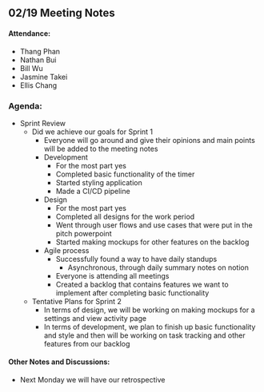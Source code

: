 ## 02/19 Meeting Notes

#### Attendance:
- Thang Phan  
- Nathan Bui
- Bill Wu
- Jasmine Takei
- Ellis Chang


### Agenda:
- Sprint Review
  - Did we achieve our goals for Sprint 1
    - Everyone will go around and give their opinions and main points will be added to the meeting notes
    - Development 
      - For the most part yes
      - Completed basic functionality of the timer
      - Started styling application  
      - Made a CI/CD pipeline
    - Design
      - For the most part yes 
      - Completed all designs for the work period
      - Went through user flows and use cases that were put in the pitch powerpoint
      - Started making mockups for other features on the backlog
    - Agile process
      - Successfully found a way to have daily standups
        - Asynchronous, through daily summary notes on notion
      - Everyone is attending all meetings 
      - Created a backlog that contains features we want to implement after completing basic functionality 
  - Tentative Plans for Sprint 2 
    - In terms of design, we will be working on making mockups for a settings and view activity page
    - In terms of development, we plan to finish up basic functionality and style and then will be working on task tracking and other features from our backlog
  
#### Other Notes and Discussions:
- Next Monday we will have our retrospective
 




